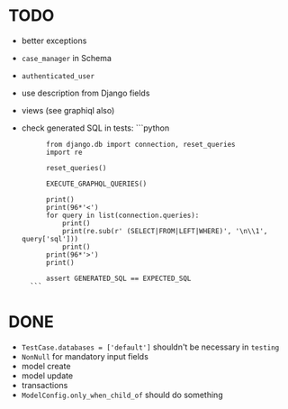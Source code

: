 # TODO

- better exceptions
- `case_manager` in Schema
- `authenticated_user`
- use description from Django fields
- views (see graphiql also)
- check generated SQL in tests:
        ```python

            from django.db import connection, reset_queries
            import re

            reset_queries()

            EXECUTE_GRAPHQL_QUERIES()

            print()
            print(96*'<')
            for query in list(connection.queries):
                print()
                print(re.sub(r' (SELECT|FROM|LEFT|WHERE)', '\n\\1', query['sql']))
                print()
            print(96*'>')
            print()

            assert GENERATED_SQL == EXPECTED_SQL
        ```

# DONE

- `TestCase.databases = ['default']` shouldn't be necessary in `testing`
- `NonNull` for mandatory input fields
- model create
- model update
- transactions
- `ModelConfig.only_when_child_of` should do something

